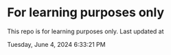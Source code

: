 # For learning purposes only
This repo is for learning purposes only.
Last updated at

Tuesday, June 4, 2024 6:33:21 PM

